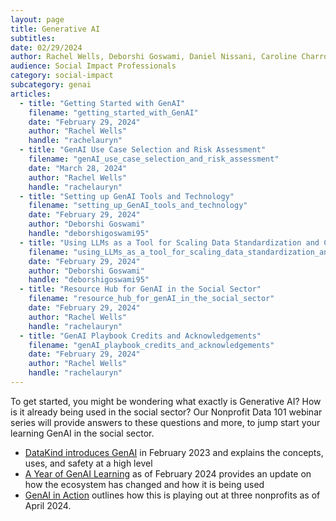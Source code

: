 ```yaml
---
layout: page
title: Generative AI
subtitles:
date: 02/29/2024
author: Rachel Wells, Deborshi Goswami, Daniel Nissani, Caroline Charrow
audience: Social Impact Professionals
category: social-impact
subcategory: genai
articles:
  - title: "Getting Started with GenAI"
    filename: "getting_started_with_GenAI"
    date: "February 29, 2024"
    author: "Rachel Wells"
    handle: "rachelauryn"
  - title: "GenAI Use Case Selection and Risk Assessment"
    filename: "genAI_use_case_selection_and_risk_assessment"
    date: "March 28, 2024"
    author: "Rachel Wells"
    handle: "rachelauryn"
  - title: "Setting up GenAI Tools and Technology"
    filename: "setting_up_GenAI_tools_and_technology"
    date: "February 29, 2024"
    author: "Deborshi Goswami"
    handle: "deborshigoswami95"
  - title: "Using LLMs as a Tool for Scaling Data Standardization and Cleaning"
    filename: "using_LLMs_as_a_tool_for_scaling_data_standardization_and_cleaning"
    date: "February 29, 2024"
    author: "Deborshi Goswami"
    handle: "deborshigoswami95"
  - title: "Resource Hub for GenAI in the Social Sector"
    filename: "resource_hub_for_genAI_in_the_social_sector"
    date: "February 29, 2024"
    author: "Rachel Wells"
    handle: "rachelauryn"
  - title: "GenAI Playbook Credits and Acknowledgements"
    filename: "genAI_playbook_credits_and_acknowledgements"
    date: "February 29, 2024"
    author: "Rachel Wells"
    handle: "rachelauryn"
---
```


To get started, you might be wondering what exactly is Generative AI? How is it already being used in the social sector? Our Nonprofit Data 101 webinar series will provide answers to these questions and more, to jump start your learning GenAI in the social sector. 


* [DataKind introduces GenAI](https://www.youtube.com/watch?v=OgKQZG1uTV0&t=5s) in February 2023 and explains the concepts, uses, and safety at a high level
* [A Year of GenAI Learning](https://youtu.be/Rk6jiKfJxsQ?si=dTsjz30GkBNcx4QZ) as of February 2024 provides an update on how the ecosystem has changed and how it is being used
* [GenAI in Action](https://www.youtube.com/watch?v=TBhA-78XKjw&t=240s) outlines how this is playing out at three nonprofits as of April 2024\.